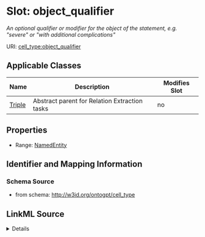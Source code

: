 

# Slot: object_qualifier


_An optional qualifier or modifier for the object of the statement, e.g. "severe" or "with additional complications"_



URI: [cell_type:object_qualifier](http://w3id.org/ontogpt/cell_type/object_qualifier)



<!-- no inheritance hierarchy -->





## Applicable Classes

| Name | Description | Modifies Slot |
| --- | --- | --- |
| [Triple](Triple.md) | Abstract parent for Relation Extraction tasks |  no  |







## Properties

* Range: [NamedEntity](NamedEntity.md)





## Identifier and Mapping Information







### Schema Source


* from schema: http://w3id.org/ontogpt/cell_type




## LinkML Source

<details>
```yaml
name: object_qualifier
description: An optional qualifier or modifier for the object of the statement, e.g.
  "severe" or "with additional complications"
from_schema: http://w3id.org/ontogpt/cell_type
rank: 1000
alias: object_qualifier
owner: Triple
domain_of:
- Triple
range: NamedEntity

```
</details>